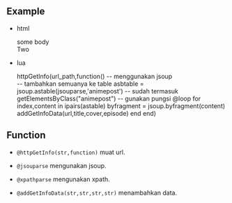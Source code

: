 ## Example ##

- html
    <html><body>
        <div class="animepost">
             <div class='title'>some body</div>
             <div class='episode'>Two</div>
        </div>
     </body></html>

- lua
      
     httpGetInfo(url_path,function()
         -- menggunakan jsoup        
         -- tambahkan semuanya ke table
         asbtable = jsoup.astable(jsouparse,'animepost') -- sudah termasuk getElementsByClass("animepost")
         -- gunakan pungsi @loop 
         for index,content in ipairs(astable)
             byfragment = jsoup.byfragment(content)
             addGetInfoData(url,title,cover,episode)
         end
     end)

## Function ##
- `@httpGetInfo(str,function)` muat url.
 
- `@jsouparse` mengunakan jsoup.

- `@xpathparse` mengunakan xpath.

- `@addGetInfoData(str,str,str,str)` menambahkan data.
